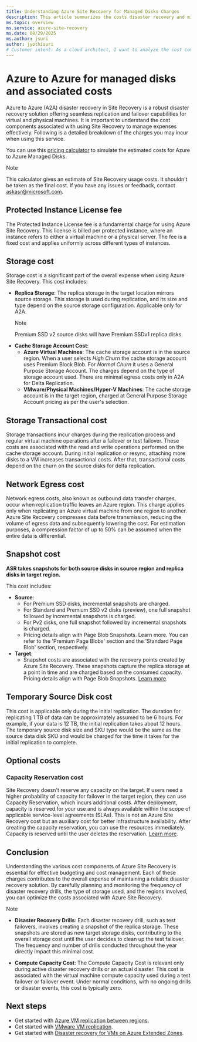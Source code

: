```yaml
---
title: Understanding Azure Site Recovery for Managed Disks Charges
description: This article summarizes the costs disaster recovery and migration deployment scenarios.
ms.topic: overview
ms.service: azure-site-recovery
ms.date: 08/29/2025
ms.author: jsuri
author: jyothisuri
# Customer intent: As a cloud architect, I want to analyze the cost components of Azure Site Recovery for managed disks, so that I can effectively budget for disaster recovery and optimize overall expenses.
---
```


# Azure to Azure for managed disks and associated costs

Azure to Azure (A2A) disaster recovery in Site Recovery is a robust disaster recovery solution offering seamless replication and failover capabilities for virtual and physical machines. It is important to understand the cost components associated with using Site Recovery to manage expenses effectively. Following is a detailed breakdown of the charges you may incur when using this service.

You can use this [pricing calculator](https://aka.ms/asr_a2a_calculator) to simulate the estimated costs for Azure to Azure Managed Disks. 

> [!NOTE]
> This calculator gives an estimate of Site Recovery usage costs. It shouldn't be taken as the final cost. If you have any issues or feedback, contact askasr@microsoft.com.

## Protected Instance License fee

The Protected Instance License fee is a fundamental charge for using Azure Site Recovery. This license is billed per protected instance, where an instance refers to either a virtual machine or a physical server. The fee is a fixed cost and applies uniformly across different types of instances.

## Storage cost

Storage cost is a significant part of the overall expense when using Azure Site Recovery. This cost includes:

- **Replica Storage**: The replica storage in the target location mirrors source storage. This storage is used during replication, and its size and type depend on the source storage configuration. Applicable only for A2A.
   >[!Note]
   >Premium SSD v2 source disks will have Premium SSDv1 replica disks. 
- **Cache Storage Account Cost**:
  - **Azure Virtual Machines**: The cache storage account is in the source region. When a user selects *High Churn* the cache storage account uses Premium Block Blob. For *Normal Churn* it uses a General Purpose Storage Account. The charges depend on the type of storage account used. There are minimal egress costs only in A2A for Delta Replication.
  - **VMware/Physical Machines/Hyper-V Machines**: The cache storage account is in the target region, charged at General Purpose Storage Account pricing as per the user's selection.


## Storage Transactional cost

Storage transactions incur charges during the replication process and regular virtual machine operations after a failover or test failover. These costs are associated with the read and write operations performed on the cache storage account. During initial replication or resync, attaching more disks to a VM increases transactional costs. After that, transactional costs depend on the churn on the source disks for delta replication.


## Network Egress cost

Network egress costs, also known as outbound data transfer charges, occur when replication traffic leaves an Azure region. This charge applies only when replicating an Azure virtual machine from one region to another. Azure Site Recovery compresses data before transmission, reducing the volume of egress data and subsequently lowering the cost. For estimation purposes, a compression factor of up to 50% can be assumed when the entire data is differential.


## Snapshot cost

**ASR takes snapshots for both source disks in source region and replica disks in target region.**

This cost includes:

- **Source**:
  - For Premium SSD disks, incremental snapshots are charged.
  - For Standard and Premium SSD v2 disks (preview), one full snapshot followed by incremental snapshots is charged.
  - For Pv2 disks, one full snapshot followed by incremental snapshots is charged.
  - Pricing details align with Page Blob Snapshots. Learn more. You can refer to the 'Premium Page Blobs' section and the 'Standard Page Blob' section, respectively.
- **Target**:
  - Snapshot costs are associated with the recovery points created by Azure Site Recovery. These snapshots capture the replica storage at a point in time and are charged based on the consumed capacity. Pricing details align with Page Blob Snapshots. [Learn more](https://azure.microsoft.com/pricing/details/storage/page-blobs/#:~:text=Note%3A%20Snapshots%20are%20charged,at%20%240.12%20%2FGB%20per%20month.?msockid=3816c7206e2268e7035dd3316f7069f4).


## Temporary Source Disk cost

This cost is applicable only during the initial replication. The duration for replicating 1 TB of data can be approximately assumed to be 6 hours. For example, if your data is 12 TB, the initial replication takes about 12 hours. The temporary source disk size and SKU type would be the same as the source data disk SKU and would be charged for the time it takes for the initial replication to complete. 


## Optional costs

### Capacity Reservation cost

Site Recovery doesn't reserve any capacity on the target. If users need a higher probability of capacity for failover in the target region, they can use Capacity Reservation, which incurs additional costs. After deployment, capacity is reserved for your use and is always available within the scope of applicable service-level agreements (SLAs). This is not an Azure Site Recovery cost but an auxiliary cost for better infrastructure availability. After creating the capacity reservation, you can use the resources immediately. Capacity is reserved until the user deletes the reservation. [Learn more](/azure/virtual-machines/capacity-reservation-overview#pricing-and-billing).


## Conclusion

Understanding the various cost components of Azure Site Recovery is essential for effective budgeting and cost management. Each of these charges contributes to the overall expense of maintaining a reliable disaster recovery solution. By carefully planning and monitoring the frequency of disaster recovery drills, the type of storage used, and the regions involved, you can optimize the costs associated with Azure Site Recovery.

> [!NOTE]
> - **Disaster Recovery Drills**: Each disaster recovery drill, such as test failovers, involves creating a snapshot of the replica storage. These snapshots are stored as new target storage disks, contributing to the overall storage cost until the user decides to clean up the test failover. The frequency and number of drills conducted throughout the year directly impact this minimal cost.
>
> - **Compute Capacity Cost**: The Compute Capacity Cost is relevant only during active disaster recovery drills or an actual disaster. This cost is associated with the virtual machine compute capacity used during a test failover or failover event. Under normal conditions, with no ongoing drills or disaster events, this cost is typically zero.


## Next steps

- Get started with [Azure VM replication between regions](azure-to-azure-quickstart.md).
- Get started with [VMware VM replication](vmware-azure-enable-replication.md).
- Get started with [Disaster recovery for VMs on Azure Extended Zones](disaster-recovery-for-edge-zone-vm-tutorial.md).
